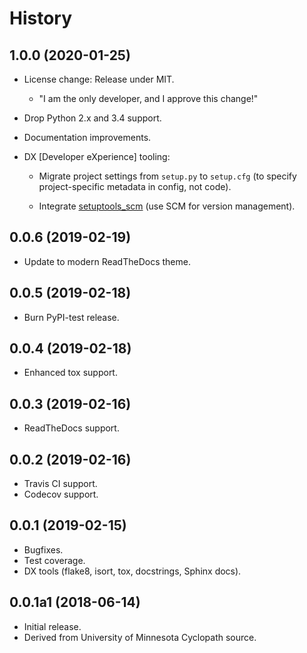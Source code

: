 # History

## 1.0.0 (2020-01-25)

- License change: Release under MIT.

  - "I am the only developer, and I approve this change!"

- Drop Python 2.x and 3.4 support.

- Documentation improvements.

- DX [Developer eXperience] tooling:

  - Migrate project settings from `setup.py` to `setup.cfg` (to specify project-specific metadata in config, not code).

  - Integrate [setuptools_scm](https://github.com/pypa/setuptools_scm) (use SCM for version management).

## 0.0.6 (2019-02-19)

- Update to modern ReadTheDocs theme.

## 0.0.5 (2019-02-18)

- Burn PyPI-test release.

## 0.0.4 (2019-02-18)

- Enhanced tox support.

## 0.0.3 (2019-02-16)

- ReadTheDocs support.

## 0.0.2 (2019-02-16)

- Travis CI support.
- Codecov support.

## 0.0.1 (2019-02-15)

- Bugfixes.
- Test coverage.
- DX tools (flake8, isort, tox, docstrings, Sphinx docs).

## 0.0.1a1 (2018-06-14)

- Initial release.
- Derived from University of Minnesota Cyclopath source.

